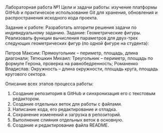 Лабораторная работа №1
Цели и задачи работы: изучение платформы GitHub и практическое использование Git для хранения, обновления и распространения исходного кода проекта.

Задание к работе: Разработать алгоритм решения задачи по индивидуальному заданию.
Задание: Геометрические фигуры. Реализовать функции вычисления параметров для двух-трех следующих геометрических фигур (по одной фигуре на студента):

Петров Максим: Прямоугольник – периметр, площадь, длина диагонали;
Тятюшкин Михаил: Треугольник – периметр, площадь по формуле Герона, проверка на равнобедренность;
Романенко Владислав: Окружность – длина окружности, площадь круга, площадь кругового сектора.

Описание всех этапов процесса работы:

1. Создание репозитория в GitHub и синхронизация его с текстовым редактором.
2. Создание отдельных веток для работы с файлами.
3. Написание кода, его редактирование и отладка.
4. Сохранение изменений и загрузка в репозиторий.
5. Выполнение слияния отдельных веток в основную.
6. Создание и редактирование файла README.
